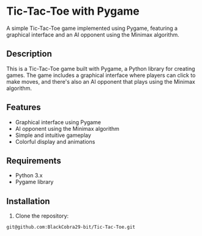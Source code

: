 # Tic-Tac-Toe with Pygame

A simple Tic-Tac-Toe game implemented using Pygame, featuring a graphical interface and an AI opponent using the Minimax algorithm.

## Description

This is a Tic-Tac-Toe game built with Pygame, a Python library for creating games. The game includes a graphical interface where players can click to make moves, and there's also an AI opponent that plays using the Minimax algorithm.

## Features

- Graphical interface using Pygame
- AI opponent using the Minimax algorithm
- Simple and intuitive gameplay
- Colorful display and animations

## Requirements

- Python 3.x
- Pygame library

## Installation

1. Clone the repository:

```bash
git@github.com:BlackCobra29-bit/Tic-Tac-Toe.git
